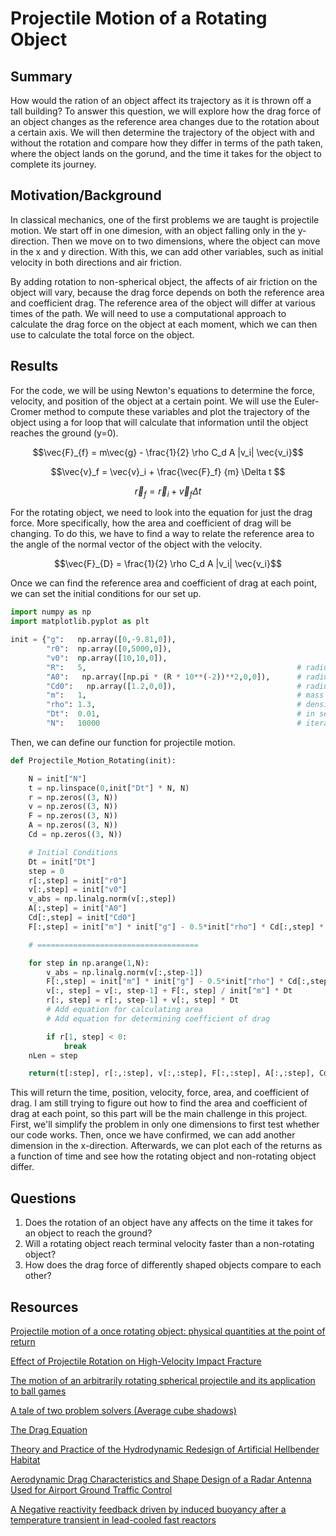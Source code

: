 # Projectile Motion of a Rotating Object


## Summary
How would the ration of an object affect its trajectory as it is thrown off a tall building? To answer this question, we will explore how the drag force of an object changes as the reference area changes due to the rotation about a certain axis. We will then determine the trajectory of the object with and without the rotation and compare how they differ in terms of the path taken, where the object lands on the gorund, and the time it takes for the object to complete its journey. 


## Motivation/Background
In classical mechanics, one of the first problems we are taught is projectile motion. We start off in one dimesion, with an object falling only in the y-direction. Then we move on to two dimensions, where the object can move in the x and y direction. With this, we can add other variables, such as initial velocity in both directions and air friction. 

By adding rotation to non-spherical object, the affects of air friction on the object will vary, because the drag force depends on both the reference area and coefficient drag. The reference area of the object will differ at various times of the path. We will need to use a computational approach to calculate the drag force on the object at each moment, which we can then use to calculate the total force on the object. 

[//]: # (explain what is known in this field and why it requires a computational approach)


## Results
For the code, we will be using Newton's equations to determine the force, velocity, and position of the object at a certain point. We will use the Euler-Cromer method to compute these variables and plot the trajectory of the object using a for loop that will calculate that information until the object reaches the ground (y=0). 

$$\vec{F}_{f} = m\vec{g} - \frac{1}{2} \rho C_d A |v_i| \vec{v_i}$$

$$\vec{v}_f = \vec{v}_i + \frac{\vec{F}_f} {m} \Delta t $$

$$\vec{r}_f = \vec{r}_i + \vec{v}_f \Delta t $$

For the rotating object, we need to look into the equation for just the drag force. More specifically, how the area and coefficient of drag will be changing. To do this, we have to find a way to relate the reference area to the angle of the normal vector of the object with the velocity. 

$$\vec{F}_{D} =  \frac{1}{2} \rho C_d A |v_i| \vec{v_i}$$


Once we can find the reference area and coefficient of drag at each point, we can set the initial conditions for our set up. 
```python
import numpy as np
import matplotlib.pyplot as plt

init = {"g":   np.array([0,-9.81,0]),
        "r0":  np.array([0,5000,0]),
        "v0":  np.array([10,10,0]),
        "R":   5,                                               # radius = 5cm
        "A0":   np.array([np.pi * (R * 10**(-2))**2,0,0]),      # radius = 5cm
        "Cd0":   np.array([1.2,0,0]),                           # radius = 5cm
        "m":   1,                                               # mass = 1kg
        "rho": 1.3,                                             # density of air kg/m^3
        "Dt":  0.01,                                            # in seconds, 0.01s
        "N":   10000                                            # iterations (total time = 100s)
```

Then, we can define our function for projectile motion.
```python
def Projectile_Motion_Rotating(init):

    N = init["N"]
    t = np.linspace(0,init["Dt"] * N, N)
    r = np.zeros((3, N))
    v = np.zeros((3, N))
    F = np.zeros((3, N))
    A = np.zeros((3, N))
    Cd = np.zeros((3, N))

    # Initial Conditions
    Dt = init["Dt"]
    step = 0
    r[:,step] = init["r0"]
    v[:,step] = init["v0"]
    v_abs = np.linalg.norm(v[:,step])
    A[:,step] = init["A0"]
    Cd[:,step] = init["Cd0"]    
    F[:,step] = init["m"] * init["g"] - 0.5*init["rho"] * Cd[:,step] * A[:,step]  * v_abs * v[:,step]

    # ====================================

    for step in np.arange(1,N):
        v_abs = np.linalg.norm(v[:,step-1])
        F[:,step] = init["m"] * init["g"] - 0.5*init["rho"] * Cd[:,step] * A[:,step]  * v_abs * v[:,step-1]
        v[:, step] = v[:, step-1] + F[:, step] / init["m"] * Dt
        r[:, step] = r[:, step-1] + v[:, step] * Dt
        # Add equation for calculating area
        # Add equation for determining coefficient of drag

        if r[1, step] < 0:
            break
    nLen = step

    return(t[:step], r[:,:step], v[:,:step], F[:,:step], A[:,:step], Cd[:,:step])
```
This will return the time, position, velocity, force, area, and coefficient of drag. I am still trying to figure out how to find the area and coefficient of drag at each point, so this part will be the main challenge in this project. First, we'll simplify the problem in only one dimensions to first test whether our code works. Then, once we have confirmed, we can add another dimension in the x-direction. Afterwards, we can plot each of the returns as a function of time and see how the rotating object and non-rotating object differ. 



[//]: # (explain your computation and why)


## Questions
1. Does the rotation of an object have any affects on the time it takes for an object to reach the ground?
2. Will a rotating object reach terminal velocity faster than a non-rotating object?
3. How does the drag force of differently shaped objects compare to each other?

[//]: # (Questions that will be answered for this project)



## Resources

[Projectile motion of a once rotating object: physical quantities at the point of return](https://www.webofscience.com/wos/woscc/full-record/WOS:000381819000009)

[Effect of Projectile Rotation on High-Velocity Impact Fracture](https://link.springer.com/article/10.1134/S1029959922020035)

[The motion of an arbitrarily rotating spherical projectile and its application to ball games](https://iopscience.iop.org/article/10.1088/0031-8949/88/01/018101/meta)

[A tale of two problem solvers (Average cube shadows)](https://www.youtube.com/watch?app=desktop&v=ltLUadnCyi0)

[The Drag Equation](https://www.grc.nasa.gov/www/k-12/VirtualAero/BottleRocket/airplane/drageq.html#:~:text=The%20drag%20equation%20states%20that,times%20the%20reference%20area%20A)

[Theory and Practice of the Hydrodynamic Redesign of Artificial Hellbender Habitat](https://www.researchgate.net/figure/Drag-coefficients-for-different-shapes-and-dimensions-based-on-Prasuhn-1980_fig6_317690978)

[Aerodynamic Drag Characteristics and Shape Design of a Radar Antenna Used for Airport Ground Traffic Control](https://www.researchgate.net/figure/A-summary-of-measured-drag-coefficients-for-Re-10-000-for-a-circular-cylinder-and_fig12_238065804)

[A Negative reactivity feedback driven by induced buoyancy after a temperature transient in lead-cooled fast reactors](https://www.researchgate.net/figure/Drag-coefficients-of-blunt-nosed-and-rounded-nosed-cylinders-versus-fineness-ratio-L2a_fig6_320607004#:~:text=The%20drag%20coefficient%20C%20d,nose%2C%20as%20shown%20in%20Fig.)




